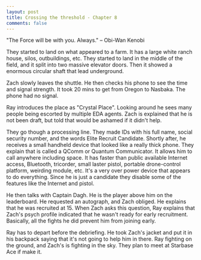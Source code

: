 ```yaml
---
layout: post
title: Crossing the threshold - Chapter 8
comments: false
---
```


"The Force will be with you. Always." – Obi-Wan Kenobi

They started to land on what appeared to a farm. It has a large white ranch house, silos, outbuildings, etc. They started to land in the middle of the field, and it split into two massive elevator doors. Then it showed a enormous circular shaft that lead underground.

Zach slowly leaves the shuttle. He then checks his phone to see the time and signal strength. It took 20 mins to get from Oregon to Nasbaka. The phone had no signal.

Ray introduces the place as "Crystal Place". Looking around he sees many people being escorted by multiple EDA agents. Zach is explained that he is not been draft, but told that would be ashamed if it didn't help.

They go though a processing line. They made IDs with his full name, social security number, and the words Elite Recruit Candidate. Shortly after, he receives a small handheld device that looked like a really thick phone. They explain that is called a QComm or Quantum Communicator. It allows him to call anywhere including space. It has faster than public available Internet access, Bluetooth, tricorder, small laster pistol, portable drone-control platform, weirding module, etc. It's a very over power device that appears to do everything. Since he is just a candidate they disable some of the features like the Internet and pistol.

He then talks with Captain Dagh. He is the player above him on the leaderboard. He requested an autograph, and Zach obliged. He explains that he was recruited at 15. When Zach asks this question, Ray explains that Zach's psych profile indicated that he wasn't ready for early recruitment. Basically, all the fights he did prevent him from joining early.

Ray has to depart before the debriefing. He took Zach's jacket and put it in his backpack saying that it's not going to help him in there. Ray fighting on the ground, and Zach's is fighting in the sky. They plan to meet at Starbase Ace if make it.